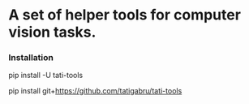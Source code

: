 # A set of helper tools for computer vision tasks.

### Installation

pip install -U tati-tools

pip install git+https://github.com/tatigabru/tati-tools